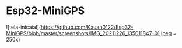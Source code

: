 # Esp32-MiniGPS

![tela-inicaial](https://github.com/Kauan0122/Esp32-MiniGPS/blob/master/screenshots/IMG_20211226_135011847-01.jpeg = 250x)
